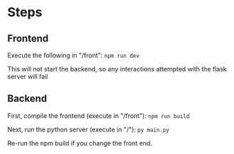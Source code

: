 # Steps

## Frontend

Execute the following in "/front":
`npm run dev`

This will not start the backend, so any interactions attempted with the flask server will fail

## Backend

First, compile the frontend (execute in "/front"):
`npm run build`

Next, run the python server (execute in "/"):
`py main.py`

Re-run the npm build if you change the front end. 